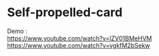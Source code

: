 # Self-propelled-card
Demo : 
<br>
https://www.youtube.com/watch?v=lZV01BMeHVM
<br>
https://www.youtube.com/watch?v=vgkfM2bSekw
